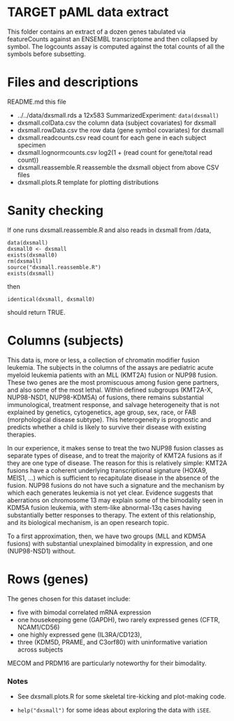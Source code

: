 # TARGET pAML data extract 

This folder contains an extract of a dozen genes tabulated via featureCounts
against an ENSEMBL transcriptome and then collapsed by symbol. The logcounts 
assay is computed against the total counts of all the symbols before subsetting.


# Files and descriptions

README.md                   this file

* ../../data/dxsmall.rds      a 12x583 SummarizedExperiment: ```data(dxsmall)```
* dxsmall.colData.csv         the column data (subject covariates) for dxsmall
* dxsmall.rowData.csv         the row data (gene symbol covariates) for dxsmall 
* dxsmall.readcounts.csv      read count for each gene in each subject specimen
* dxsmall.lognormcounts.csv   log2(1 + (read count for gene/total read count)) 
* dxsmall.reassemble.R        reassemble the dxsmall object from above CSV files
* dxsmall.plots.R             template for plotting distributions


# Sanity checking 

If one runs dxsmall.reassemble.R and also reads in dxsmall from /data, 

```
data(dxsmall)
dxsmall0 <- dxsmall
exists(dxsmall0)
rm(dxsmall)
source("dxsmall.reassemble.R")
exists(dxsmall)
```

then 

`identical(dxsmall, dxsmall0)`

should return TRUE. 


# Columns (subjects)

This data is, more or less, a collection of chromatin modifier fusion leukemia.
The subjects in the columns of the assays are pediatric acute myeloid leukemia
patients with an MLL (KMT2A) fusion or NUP98 fusion. These two genes are the
most promiscuous among fusion gene partners, and also some of the most lethal.
Within defined subgroups (KMT2A-X, NUP98-NSD1, NUP98-KDM5A) of fusions, there
remains substantial immunological, treatment response, and salvage heterogeneity
that is not explained by genetics, cytogenetics, age group, sex, race, or FAB 
(morphological disease subtype). This heterogeneity is prognostic and predicts 
whether a child is likely to survive their disease with existing therapies.

In our experience, it makes sense to treat the two NUP98 fusion classes as 
separate types of disease, and to treat the majority of KMT2A fusions as if 
they are one type of disease. The reason for this is relatively simple: KMT2A
fusions have a coherent underlying transcriptional signature (HOXA9, MEIS1, ...)
which is sufficient to recapitulate disease in the absence of the fusion. NUP98
fusions do not have such a signature and the mechanism by which each generates 
leukemia is not yet clear. Evidence suggests that aberrations on chromosome 13 
may explain some of the bimodality seen in KDM5A fusion leukemia, with stem-like
abnormal-13q cases having substantially better responses to therapy. The extent
of this relationship, and its biological mechanism, is an open research topic.

To a first approximation, then, we have two groups (MLL and KDM5A fusions) with
substantial unexplained bimodality in expression, and one (NUP98-NSD1) without. 


# Rows (genes)

The genes chosen for this dataset include:

* five with bimodal correlated mRNA expression
* one housekeeping gene (GAPDH), two rarely expressed genes (CFTR, NCAM1/CD56)
* one highly expressed gene (IL3RA/CD123), 
* three (KDM5D, PRAME, and C3orf80) with uninformative variation across subjects

MECOM and PRDM16 are particularly noteworthy for their bimodality. 


### Notes

* See dxsmall.plots.R for some skeletal tire-kicking and plot-making code. 

* `help("dxsmall")` for some ideas about exploring the data with `iSEE`.
